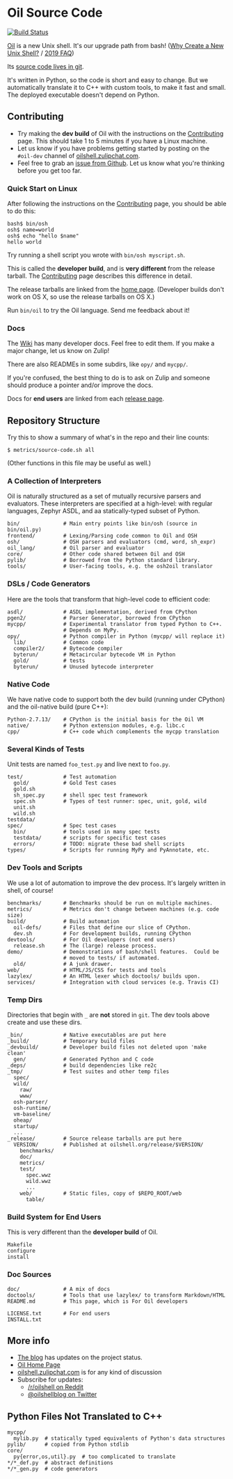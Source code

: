Oil Source Code
===============

[git-repo]: https://github.com/oilshell/oil

[![Build
Status](https://travis-ci.org/oilshell/oil.svg)](https://travis-ci.org/oilshell/oil)

[Oil][] is a new Unix shell.  It's our upgrade path from bash!  ([Why Create a
New Unix Shell?][why] / [2019 FAQ][faq])

Its [source code lives in git][git-repo].

[Oil]: https://www.oilshell.org/
[why]: https://www.oilshell.org/blog/2018/01/28.html
[faq]: https://www.oilshell.org/blog/2019/06/17.html

It's written in Python, so the code is short and easy to change.  But we
automatically translate it to C++ with custom tools, to make it fast and small.
The deployed executable doesn't depend on Python.

<div id="toc">
</div>

## Contributing

* Try making the **dev build** of Oil with the instructions on the [Contributing][] page.  This should take 1 to 5 minutes if you have a Linux machine.
* Let us know if you have problems getting started by posting on the `#oil-dev`
  channel of [oilshell.zulipchat.com][].
* Feel free to grab an [issue from
  Github](https://github.com/oilshell/oil/issues?q=is%3Aissue+is%3Aopen+label%3A%22good+first+issue%22).
  Let us know what you're thinking before you get too far.

[Contributing]: https://github.com/oilshell/oil/wiki/Contributing
[oilshell.zulipchat.com]: https://oilshell.zulipchat.com/
[blog]: http://www.oilshell.org/blog/

### Quick Start on Linux

After following the instructions on the [Contributing][] page, you should be able to do this:

    bash$ bin/osh
    osh$ name=world
    osh$ echo "hello $name"
    hello world

Try running a shell script you wrote with `bin/osh myscript.sh`.

This is called the **developer build**, and is **very different** from the
release tarball.  The [Contributing][] page describes this difference in
detail.

The release tarballs are linked from the [home
page](https://www.oilshell.org/).  (Developer builds don't work on OS X, so use
the release tarballs on OS X.)

Run `bin/oil` to try the Oil language.  Send me feedback about it!

### Docs

The [Wiki](https://github.com/oilshell/oil/wiki) has many developer docs.  Feel
free to edit them.  If you make a major change, let us know on Zulip!

There are also READMEs in some subdirs, like `opy/` and `mycpp/`.

If you're confused, the best thing to do is to ask on Zulip and someone should
produce a pointer and/or improve the docs.

Docs for **end users** are linked from each [release
page](https://www.oilshell.org/releases.html).

## Repository Structure

Try this to show a summary of what's in the repo and their line counts:

    $ metrics/source-code.sh all

(Other functions in this file may be useful as well.)

### A Collection of Interpreters

Oil is naturally structured as a set of mutually recursive parsers and
evaluators.  These interpreters are specified at a high-level: with regular
languages, Zephyr ASDL, and aa statically-typed subset of Python.

    bin/              # Main entry points like bin/osh (source in bin/oil.py)
    frontend/         # Lexing/Parsing code common to Oil and OSH
    osh/              # OSH parsers and evaluators (cmd, word, sh_expr)
    oil_lang/         # Oil parser and evaluator
    core/             # Other code shared between Oil and OSH
    pylib/            # Borrowed from the Python standard library.
    tools/            # User-facing tools, e.g. the osh2oil translator

### DSLs / Code Generators

Here are the tools that transform that high-level code to efficient code:

    asdl/             # ASDL implementation, derived from CPython
    pgen2/            # Parser Generator, borrowed from CPython
    mycpp/            # Experimental translator from typed Python to C++.
                      # Depends on MyPy.
    opy/              # Python compiler in Python (mycpp/ will replace it)
      lib/            # Common code
      compiler2/      # Bytecode compiler
      byterun/        # Metacircular bytecode VM in Python
      gold/           # tests
      byterun/        # Unused bytecode interpreter

### Native Code

We have native code to support both the dev build (running under CPython) and
the oil-native build (pure C++):

    Python-2.7.13/    # CPython is the initial basis for the Oil VM
    native/           # Python extension modules, e.g. libc.c
    cpp/              # C++ code which complements the mycpp translation

### Several Kinds of Tests

Unit tests are named `foo_test.py` and live next to `foo.py`.

    test/             # Test automation
      gold/           # Gold Test cases
      gold.sh         
      sh_spec.py      # shell spec test framework
      spec.sh         # Types of test runner: spec, unit, gold, wild
      unit.sh         
      wild.sh
    testdata/
    spec/             # Spec test cases
      bin/            # tools used in many spec tests
      testdata/       # scripts for specific test cases
      errors/         # TODO: migrate these bad shell scripts
    types/            # Scripts for running MyPy and PyAnnotate, etc.

### Dev Tools and Scripts

We use a lot of automation to improve the dev process.  It's largely written in
shell, of course!

    benchmarks/       # Benchmarks should be run on multiple machines.
    metrics/          # Metrics don't change between machines (e.g. code size)
    build/            # Build automation
      oil-defs/       # Files that define our slice of CPython.
      dev.sh          # For development builds, running CPython
    devtools/         # For Oil developers (not end users)
      release.sh      # The (large) release process.
    demo/             # Demonstrations of bash/shell features.  Could be
                      # moved to tests/ if automated.
      old/            # A junk drawer.
    web/              # HTML/JS/CSS for tests and tools
    lazylex/          # An HTML lexer which doctools/ builds upon.
    services/         # Integration with cloud services (e.g. Travis CI)

### Temp Dirs

Directories that begin with `_` are **not** stored in `git`.  The dev tools
above create and use these dirs.

    _bin/             # Native executables are put here
    _build/           # Temporary build files
    _devbuild/        # Developer build files not deleted upon 'make clean'
      gen/            # Generated Python and C code
    _deps/            # build dependencies like re2c
    _tmp/             # Test suites and other temp files
      spec/
      wild/
        raw/
        www/
      osh-parser/
      osh-runtime/
      vm-baseline/
      oheap/
      startup/
      ...
    _release/         # Source release tarballs are put here
      VERSION/        # Published at oilshell.org/release/$VERSION/
        benchmarks/
        doc/
        metrics/
        test/
          spec.wwz
          wild.wwz
          ...
        web/          # Static files, copy of $REPO_ROOT/web
          table/

### Build System for End Users

This is very different than the **developer build** of Oil.

    Makefile
    configure
    install

### Doc Sources

    doc/              # A mix of docs
    doctools/         # Tools that use lazylex/ to transform Markdown/HTML
    README.md         # This page, which is For Oil developers

    LICENSE.txt       # For end users
    INSTALL.txt

## More info

* [The blog][blog] has updates on the project status.
* [Oil Home Page](http://www.oilshell.org/)
* [oilshell.zulipchat.com][] is for any kind of discussion
* Subscribe for updates:
  * [/r/oilshell on Reddit](https://www.reddit.com/r/oilshell/)
  * [@oilshellblog on Twitter](https://twitter.com/oilshellblog)


## Python Files Not Translated to C++

    mycpp/
      mylib.py  # statically typed equivalents of Python's data structures
    pylib/      # copied from Python stdlib
    core/
      py{error,os,util}.py  # too complicated to translate
    */*_def.py  # abstract definitions
    */*_gen.py  # code generators
